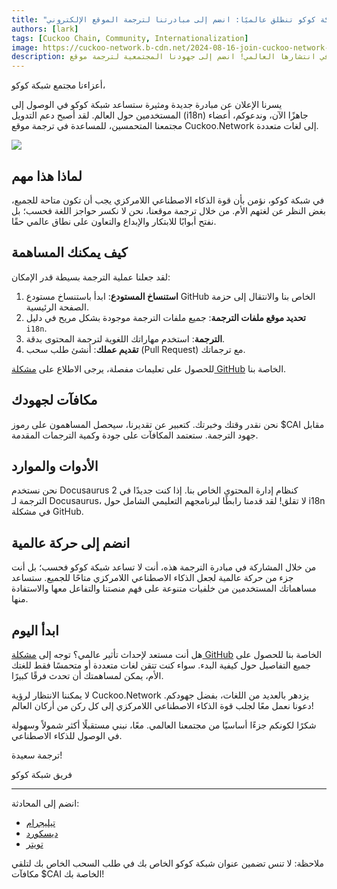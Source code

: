 ```yaml
---
title: "شبكة كوكو تنطلق عالميًا: انضم إلى مبادرتنا لترجمة الموقع الإلكتروني"
authors: [lark]
tags: [Cuckoo Chain, Community, Internationalization]
image: https://cuckoo-network.b-cdn.net/2024-08-16-join-cuckoo-network-translation-initiative.webp
description: تتوسع شبكة كوكو في انتشارها العالمي! انضم إلى جهودنا المجتمعية لترجمة موقع Cuckoo.Network واكسب رموز $CAI مقابل مساهماتك. ساعدنا في جعل الذكاء الاصطناعي اللامركزي متاحًا للجميع، في كل مكان.
---
```


أعزاءنا مجتمع شبكة كوكو،

يسرنا الإعلان عن مبادرة جديدة ومثيرة ستساعد شبكة كوكو في الوصول إلى المستخدمين حول العالم. لقد أصبح دعم التدويل (i18n) جاهزًا الآن، وندعوكم، أعضاء مجتمعنا المتحمسين، للمساعدة في ترجمة موقع Cuckoo.Network إلى لغات متعددة.

![](https://cuckoo-network.b-cdn.net/2024-08-16-join-cuckoo-network-translation-initiative.webp)

## لماذا هذا مهم

في شبكة كوكو، نؤمن بأن قوة الذكاء الاصطناعي اللامركزي يجب أن تكون متاحة للجميع، بغض النظر عن لغتهم الأم. من خلال ترجمة موقعنا، نحن لا نكسر حواجز اللغة فحسب؛ بل نفتح أبوابًا للابتكار والإبداع والتعاون على نطاق عالمي حقًا.

## كيف يمكنك المساهمة

لقد جعلنا عملية الترجمة بسيطة قدر الإمكان:

1. **استنساخ المستودع**: ابدأ باستنساخ مستودع GitHub الخاص بنا والانتقال إلى حزمة الصفحة الرئيسية.
2. **تحديد موقع ملفات الترجمة**: جميع ملفات الترجمة موجودة بشكل مريح في دليل `i18n`.
3. **الترجمة**: استخدم مهاراتك اللغوية لترجمة المحتوى بدقة.
4. **تقديم عملك**: أنشئ طلب سحب (Pull Request) مع ترجماتك.

للحصول على تعليمات مفصلة، يرجى الاطلاع على [مشكلة GitHub](https://github.com/cuckoo-network/cuckoo/issues/12) الخاصة بنا.

## مكافآت لجهودك

نحن نقدر وقتك وخبرتك. كتعبير عن تقديرنا، سيحصل المساهمون على رموز $CAI مقابل جهود الترجمة. ستعتمد المكافآت على جودة وكمية الترجمات المقدمة.

## الأدوات والموارد

نحن نستخدم Docusaurus 2 كنظام إدارة المحتوى الخاص بنا. إذا كنت جديدًا في الترجمة لـ Docusaurus، لا تقلق! لقد قدمنا رابطًا لبرنامجهم التعليمي الشامل حول i18n في مشكلة GitHub.

## انضم إلى حركة عالمية

من خلال المشاركة في مبادرة الترجمة هذه، أنت لا تساعد شبكة كوكو فحسب؛ بل أنت جزء من حركة عالمية لجعل الذكاء الاصطناعي اللامركزي متاحًا للجميع. ستساعد مساهماتك المستخدمين من خلفيات متنوعة على فهم منصتنا والتفاعل معها والاستفادة منها.

## ابدأ اليوم

هل أنت مستعد لإحداث تأثير عالمي؟ توجه إلى [مشكلة GitHub](https://github.com/cuckoo-network/cuckoo/issues/12) الخاصة بنا للحصول على جميع التفاصيل حول كيفية البدء. سواء كنت تتقن لغات متعددة أو متحمسًا فقط للغتك الأم، يمكن لمساهمتك أن تحدث فرقًا كبيرًا.

لا يمكننا الانتظار لرؤية Cuckoo.Network يزدهر بالعديد من اللغات، بفضل جهودكم. دعونا نعمل معًا لجلب قوة الذكاء الاصطناعي اللامركزي إلى كل ركن من أركان العالم!

شكرًا لكونكم جزءًا أساسيًا من مجتمعنا العالمي. معًا، نبني مستقبلًا أكثر شمولاً وسهولة في الوصول للذكاء الاصطناعي.

ترجمة سعيدة!

فريق شبكة كوكو

------

انضم إلى المحادثة:

- [تيليجرام](https://cuckoo.network/tg)
- [ديسكورد](https://cuckoo.network/dc)
- [تويتر](https://cuckoo.network/x)

ملاحظة: لا تنس تضمين عنوان شبكة كوكو الخاص بك في طلب السحب الخاص بك لتلقي مكافآت $CAI الخاصة بك!
